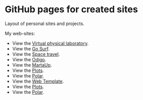 # GitHub pages for created sites
Layout of personal sites and projects.

My web-sites:

* View the <a href="https://golab.nstu.ru" target="_blank">Virtual physical laboratory</a>.
* View the <a href="https://igor-muram.github.io/gosurf/index.html" target="_blank">Go Surf</a>.
* View the <a href="https://igor-muram.github.io/space/index.html" target="_blank">Space travel</a>.
* View the <a href="https://igor-muram.github.io/odigo/index.html" target="_blank">Odigo</a>.
* View the <a href="https://igor-muram.github.io/martaup/index.html" target="_blank">MartaUp</a>.
* View the <a href="https://igor-muram.github.io/plots/index.html" target="_blank">Plots</a>.
* View the <a href="https://igor-muram.github.io/polar/index.html" target="_blank">Polar</a>.
* View the <a href="https://igor-muram.github.io/webtemplate/index.html" target="_blank">Web Template</a>.
* View the <a href="https://igor-muram.github.io/plots/index.html" target="_blank">Plots</a>.
* View the <a href="https://igor-muram.github.io/polar/index.html" target="_blank">Polar</a>.
<!--* View the <a href="https://igor-muram.github.io/portfolio/index.html" target="_blank">Portfolio</a>. -->

<!-- * View the <a href="#" target="_blank">News</a>. -->
<!-- * View the <a href="#" target="_blank">Bootstrap News</a>. -->
<!-- * View the <a href="#" target="_blank">Pizza Store (React)</a>. -->
